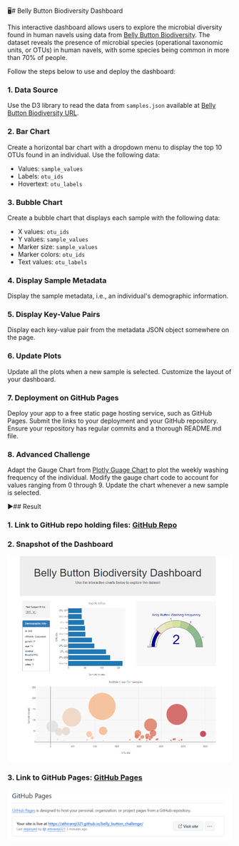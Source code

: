 🖥️# Belly Button Biodiversity Dashboard

This interactive dashboard allows users to explore the microbial diversity found in human navels using data from [Belly Button Biodiversity](https://robdunnlab.com/projects/belly-button-biodiversity/). The dataset reveals the presence of microbial species (operational taxonomic units, or OTUs) in human navels, with some species being common in more than 70% of people.

Follow the steps below to use and deploy the dashboard:

### 1. Data Source

Use the D3 library to read the data from `samples.json` available at [Belly Button Biodiversity URL](https://2u-data-curriculum-team.s3.amazonaws.com/dataviz-classroom/v1.1/14-Interactive-Web-Visualizations/02-Homework/samples.json).

### 2. Bar Chart

Create a horizontal bar chart with a dropdown menu to display the top 10 OTUs found in an individual. Use the following data:
- Values: `sample_values`
- Labels: `otu_ids`
- Hovertext: `otu_labels`

### 3. Bubble Chart

Create a bubble chart that displays each sample with the following data:
- X values: `otu_ids`
- Y values: `sample_values`
- Marker size: `sample_values`
- Marker colors: `otu_ids`
- Text values: `otu_labels`

### 4. Display Sample Metadata

Display the sample metadata, i.e., an individual's demographic information.

### 5. Display Key-Value Pairs

Display each key-value pair from the metadata JSON object somewhere on the page.

### 6. Update Plots

Update all the plots when a new sample is selected. Customize the layout of your dashboard.

### 7. Deployment on GitHub Pages

Deploy your app to a free static page hosting service, such as GitHub Pages. Submit the links to your deployment and your GitHub repository. Ensure your repository has regular commits and a thorough README.md file.

### 8. Advanced Challenge

Adapt the Gauge Chart from [Plotly Guage Chart](https://plotly.com/javascript/gauge-charts/) to plot the weekly washing frequency of the individual. Modify the gauge chart code to account for values ranging from 0 through 9. Update the chart whenever a new sample is selected.

▶️## Result

### 1. Link to GitHub repo holding files: [GitHub Repo](https://github.com/athirareji321/belly_button_challenge)  

### 2. Snapshot of the Dashboard 
![Dashboard](https://github.com/athirareji321/belly_button_challenge/blob/main/README_Images/Dashboard.png)

### 3. Link to GitHub Pages: [GitHub Pages](https://athirareji321.github.io/belly_button_challenge/)  
![GitHub Pages](https://github.com/athirareji321/belly_button_challenge/blob/main/README_Images/Github_pages.png)
